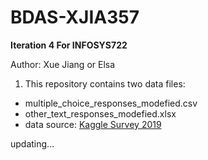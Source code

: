 # BDAS-XJIA357
**Iteration 4 For INFOSYS722**

Author: Xue Jiang or Elsa

1. This repository contains two data files: 
  - multiple_choice_responses_modefied.csv
  - other_text_responses_modefied.xlsx
  - data source: [Kaggle Survey 2019](https://www.kaggle.com/competitions/kaggle-survey-2019/overview)

updating...
